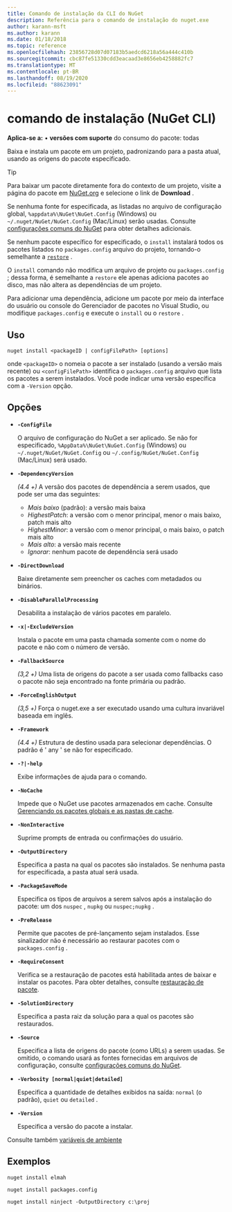 ```yaml
---
title: Comando de instalação da CLI do NuGet
description: Referência para o comando de instalação do nuget.exe
author: karann-msft
ms.author: karann
ms.date: 01/18/2018
ms.topic: reference
ms.openlocfilehash: 23856728d07d07183b5aedcd6218a56a444c410b
ms.sourcegitcommit: cbc87fe51330cdd3eacaad3e8656eb4258882fc7
ms.translationtype: MT
ms.contentlocale: pt-BR
ms.lasthandoff: 08/19/2020
ms.locfileid: "88623091"
---
```

# <a name="install-command-nuget-cli"></a>comando de instalação (NuGet CLI)

**Aplica-se a:** &bullet; **versões com suporte** do consumo do pacote: todas

Baixa e instala um pacote em um projeto, padronizando para a pasta atual, usando as origens do pacote especificado.

> [!Tip]
> Para baixar um pacote diretamente fora do contexto de um projeto, visite a página do pacote em [NuGet.org](https://www.nuget.org) e selecione o link de **Download** .

Se nenhuma fonte for especificada, as listadas no arquivo de configuração global, `%appdata%\NuGet\NuGet.Config` (Windows) ou `~/.nuget/NuGet/NuGet.Config` (Mac/Linux) serão usadas. Consulte [configurações comuns do NuGet](../../consume-packages/configuring-nuget-behavior.md) para obter detalhes adicionais.

Se nenhum pacote específico for especificado, o `install` instalará todos os pacotes listados no `packages.config` arquivo do projeto, tornando-o semelhante a [`restore`](cli-ref-restore.md) .

O `install` comando não modifica um arquivo de projeto ou `packages.config` ; dessa forma, é semelhante a `restore` ele apenas adiciona pacotes ao disco, mas não altera as dependências de um projeto.

Para adicionar uma dependência, adicione um pacote por meio da interface do usuário ou console do Gerenciador de pacotes no Visual Studio, ou modifique `packages.config` e execute o `install` ou o `restore` .

## <a name="usage"></a>Uso

```cli
nuget install <packageID | configFilePath> [options]
```

onde `<packageID>` o nomeia o pacote a ser instalado (usando a versão mais recente) ou `<configFilePath>` identifica o `packages.config` arquivo que lista os pacotes a serem instalados. Você pode indicar uma versão específica com a `-Version` opção.

## <a name="options"></a>Opções

- **`-ConfigFile`**

  O arquivo de configuração do NuGet a ser aplicado. Se não for especificado, `%AppData%\NuGet\NuGet.Config` (Windows) ou `~/.nuget/NuGet/NuGet.Config` ou `~/.config/NuGet/NuGet.Config` (Mac/Linux) será usado.

- **`-DependencyVersion`**

  *(4.4 +)* A versão dos pacotes de dependência a serem usados, que pode ser uma das seguintes:<br/><ul><li>*Mais baixo* (padrão): a versão mais baixa</li><li>*HighestPatch*: a versão com o menor principal, menor o mais baixo, patch mais alto</li><li>*HighestMinor*: a versão com o menor principal, o mais baixo, o patch mais alto</li><li>*Mais alto*: a versão mais recente</li><li>*Ignorar*: nenhum pacote de dependência será usado</li></ul>

- **`-DirectDownload`**

  Baixe diretamente sem preencher os caches com metadados ou binários.

- **`-DisableParallelProcessing`**

  Desabilita a instalação de vários pacotes em paralelo.

- **`-x|-ExcludeVersion`**

  Instala o pacote em uma pasta chamada somente com o nome do pacote e não com o número de versão.

- **`-FallbackSource`**

  *(3,2 +)* Uma lista de origens do pacote a ser usada como fallbacks caso o pacote não seja encontrado na fonte primária ou padrão.

- **`-ForceEnglishOutput`**

  *(3,5 +)* Força o nuget.exe a ser executado usando uma cultura invariável baseada em inglês.

- **`-Framework`**

  *(4.4 +)* Estrutura de destino usada para selecionar dependências. O padrão é ' any ' se não for especificado.

- **`-?|-help`**

  Exibe informações de ajuda para o comando.

- **`-NoCache`**

  Impede que o NuGet use pacotes armazenados em cache. Consulte [Gerenciando os pacotes globais e as pastas de cache](../../consume-packages/managing-the-global-packages-and-cache-folders.md).

- **`-NonInteractive`**

  Suprime prompts de entrada ou confirmações do usuário.

- **`-OutputDirectory`**

  Especifica a pasta na qual os pacotes são instalados. Se nenhuma pasta for especificada, a pasta atual será usada.

- **`-PackageSaveMode`**

  Especifica os tipos de arquivos a serem salvos após a instalação do pacote: um dos `nuspec` , `nupkg` ou `nuspec;nupkg` .

- **`-PreRelease`**

  Permite que pacotes de pré-lançamento sejam instalados. Esse sinalizador não é necessário ao restaurar pacotes com o `packages.config` .

- **`-RequireConsent`**

  Verifica se a restauração de pacotes está habilitada antes de baixar e instalar os pacotes. Para obter detalhes, consulte [restauração de pacote](../../consume-packages/package-restore.md).

- **`-SolutionDirectory`**

  Especifica a pasta raiz da solução para a qual os pacotes são restaurados.

- **`-Source`**

   Especifica a lista de origens do pacote (como URLs) a serem usadas. Se omitido, o comando usará as fontes fornecidas em arquivos de configuração, consulte [configurações comuns do NuGet](../../consume-packages/configuring-nuget-behavior.md).

- **`-Verbosity [normal|quiet|detailed]`**

  Especifica a quantidade de detalhes exibidos na saída: `normal` (o padrão), `quiet` ou `detailed` .

- **`-Version`**

  Especifica a versão do pacote a instalar.

Consulte também [variáveis de ambiente](cli-ref-environment-variables.md)

## <a name="examples"></a>Exemplos

```cli
nuget install elmah

nuget install packages.config

nuget install ninject -OutputDirectory c:\proj
```
